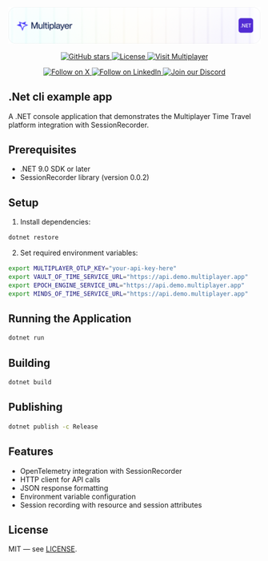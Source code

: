 ![Description](./docs/img/header-dotnet.png)

<div align="center">
<a href="https://github.com/multiplayer-app/multiplayer-time-travel-platform">
  <img src="https://img.shields.io/github/stars/multiplayer-app/multiplayer-time-travel-platform.svg?style=social&label=Star&maxAge=2592000" alt="GitHub stars">
</a>
  <a href="https://github.com/multiplayer-app/multiplayer-time-travel-platform/blob/main/LICENSE">
    <img src="https://img.shields.io/github/license/multiplayer-app/multiplayer-time-travel-platform" alt="License">
  </a>
  <a href="https://multiplayer.app">
    <img src="https://img.shields.io/badge/Visit-multiplayer.app-blue" alt="Visit Multiplayer">
  </a>
  
</div>
<div>
  <p align="center">
    <a href="https://x.com/trymultiplayer">
      <img src="https://img.shields.io/badge/Follow%20on%20X-000000?style=for-the-badge&logo=x&logoColor=white" alt="Follow on X" />
    </a>
    <a href="https://www.linkedin.com/company/multiplayer-app/">
      <img src="https://img.shields.io/badge/Follow%20on%20LinkedIn-0077B5?style=for-the-badge&logo=linkedin&logoColor=white" alt="Follow on LinkedIn" />
    </a>
    <a href="https://discord.com/invite/q9K3mDzfrx">
      <img src="https://img.shields.io/badge/Join%20our%20Discord-5865F2?style=for-the-badge&logo=discord&logoColor=white" alt="Join our Discord" />
    </a>
  </p>
</div>

## .Net cli example app

A .NET console application that demonstrates the Multiplayer Time Travel platform integration with SessionRecorder.

## Prerequisites

- .NET 9.0 SDK or later
- SessionRecorder library (version 0.0.2)

## Setup

1. Install dependencies:
```bash
dotnet restore
```

2. Set required environment variables:
```bash
export MULTIPLAYER_OTLP_KEY="your-api-key-here"
export VAULT_OF_TIME_SERVICE_URL="https://api.demo.multiplayer.app"
export EPOCH_ENGINE_SERVICE_URL="https://api.demo.multiplayer.app"
export MINDS_OF_TIME_SERVICE_URL="https://api.demo.multiplayer.app"
```

## Running the Application

```bash
dotnet run
```

## Building

```bash
dotnet build
```

## Publishing

```bash
dotnet publish -c Release
```

## Features

- OpenTelemetry integration with SessionRecorder
- HTTP client for API calls
- JSON response formatting
- Environment variable configuration
- Session recording with resource and session attributes

## License

MIT — see [LICENSE](./LICENSE).
